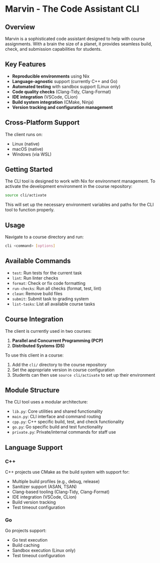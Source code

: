 # Marvin - The Code Assistant CLI

## Overview
Marvin is a sophisticated code assistant designed to help with course assignments. With a brain the size of a planet, it provides seamless build, check, and submission capabilities for students.

## Key Features
- **Reproducible environments** using Nix
- **Language-agnostic** support (currently C++ and Go)
- **Automated testing** with sandbox support (Linux only)
- **Code quality checks** (Clang-Tidy, Clang-Format)
- **IDE integration** (VSCode, CLion)
- **Build system integration** (CMake, Ninja)
- **Version tracking and configuration management**

## Cross-Platform Support
The client runs on:
- Linux (native)
- macOS (native)
- Windows (via WSL)

## Getting Started
The CLI tool is designed to work with Nix for environment management. To activate the development environment in the course repository:

```bash
source cli/activate
```

This will set up the necessary environment variables and paths for the CLI tool to function properly.

## Usage
Navigate to a course directory and run:
```bash
cli <command> [options]
```

## Available Commands
- `test`: Run tests for the current task
- `lint`: Run linter checks
- `format`: Check or fix code formatting
- `run-checks`: Run all checks (format, test, lint)
- `clean`: Remove build files
- `submit`: Submit task to grading system
- `list-tasks`: List all available course tasks

## Course Integration
The client is currently used in two courses:
1. **Parallel and Concurrent Programming (PCP)**
2. **Distributed Systems (DS)**

To use this client in a course:
1. Add the `cli/` directory to the course repository
2. Set the appropriate version in course configuration
3. Students can then use `source cli/activate` to set up their environment

## Module Structure
The CLI tool uses a modular architecture:
- `lib.py`: Core utilities and shared functionality
- `main.py`: CLI interface and command routing
- `cpp.py`: C++ specific build, test, and check functionality
- `go.py`: Go specific build and test functionality
- `private.py`: Private/internal commands for staff use

## Language Support

### C++
C++ projects use CMake as the build system with support for:
- Multiple build profiles (e.g., debug, release)
- Sanitizer support (ASAN, TSAN)
- Clang-based tooling (Clang-Tidy, Clang-Format)
- IDE integration (VSCode, CLion)
- Build version tracking
- Test timeout configuration

### Go
Go projects support:
- Go test execution
- Build caching
- Sandbox execution (Linux only)
- Test timeout configuration
